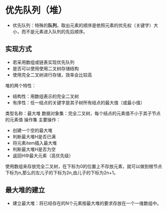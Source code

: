 # 优先队列（堆）

- 优先队列：特殊的**队列**，取出元素的顺序是依照元素的优先权（关键字）大小，而不是元素进入队列的先后顺序。

## 实现方式

- 若采用数组或链表实现优先队列
- 是否可以使用使用二叉树存储结构
- 使用完全二叉树进行存储，效率会比较高

堆的两个特性：
- 结构性：用数组表示的完全二叉树
- 有序性：任一结点的关键字是其子树所有结点的最大值（或最小值）

类型名称：最大堆
数据对象集：完全二叉树，每个结点的元素值不小于其子节点的元素值
操作集 主要操作：
- 创建一个空的最大堆
- 判断最大堆H是否已满
- 将元素item插入最大堆
- 判断最大堆H是否为空
- 返回H中最大元素（高优先级）

使用数组来存放完全二叉树，在下标为0的位置上不存放元素，就可以做到根节点下标为n,那么的左儿子的下标为2n,由儿子的下标为2n+1。

## 最大堆的建立

- 建立最大堆：将已经存在的N个元素按最大堆的要求存放在一个一维数组中。